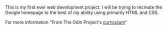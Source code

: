 This is my first ever web development project. I will be trying to recreate the Google homepage to the best of my ability using primarily HTML and CSS.

For more information "From The Odin Project's [curriculum](http://www.theodinproject.com/courses/web-development-101/lessons/html-css)"
